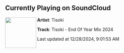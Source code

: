 ## Currently Playing on SoundCloud

[<img align="left" width="100" src="https://i1.sndcdn.com/artworks-CFsRe2yaYRI6UmeT-jjG4Ig-t500x500.jpg">](https://soundcloud.com/tisoki/end-of-year-mix-2024)

**Artist**: Tisoki 

**Track**: Tisoki - End Of Year Mix 2024

Last updated at 12/28/2024, 9:01:53 AM
